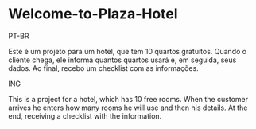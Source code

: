 # Welcome-to-Plaza-Hotel

PT-BR

Este é um projeto para um hotel, que tem 10 quartos gratuitos. Quando o cliente chega, ele informa quantos quartos usará e, em seguida, seus dados. Ao final, recebo um checklist com as informações.

ING

This is a project for a hotel, which has 10 free rooms. When the customer arrives he enters how many rooms he will use and then his details. At the end, receiving a checklist with the information.


